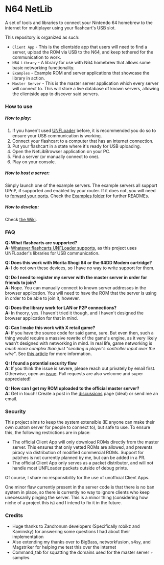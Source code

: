 # N64 NetLib

A set of tools and libraries to connect your Nintendo 64 homebrew to the internet for multiplayer using your flashcart's USB slot.

This repository is organized as such:
* `Client App` - This is the clientside app that users will need to find a server, upload the ROM via USB to the N64, and keep tethered for the communication to work.
* `N64 Library` - A library for use with N64 homebrew that allows some basic networking functionality.
* `Examples` - Example ROM and server applications that showcase the library in action.
* `Master Server` - This is the master server application which every server will connect to. This will store a live database of known servers, allowing the clientside app to discover said servers.

### How to use

##### How to play:
1. If you haven't used [UNFLoader](https://github.com/buu342/N64-UNFLoader) before, it is recommended you do so to ensure your USB communication is working.
2. Connect your flashcart to a computer that has an internet connection. 
3. Put your flashcart in a state where it's ready for USB uploading. 
4. Open the NetLibBrowser application on your PC.
5. Find a server (or manually connect to one).
6. Play on your console.


##### How to host a server:

Simply launch one of the example servers. The example servers all support UPnP, if supported and enabled by your router. If it does not, you will need to [forward your ports](https://www.noip.com/support/knowledgebase/general-port-forwarding-guide). Check the [Examples folder](https://github.com/buu342/N64-NetLib/tree/main/Examples) for further READMEs.


##### How to develop:

Check [the Wiki](https://github.com/buu342/N64-NetLib/wiki).

### FAQ

**Q: What flashcarts are supported?**</br>
**A:** [Whatever flashcarts UNFLoader supports](https://github.com/buu342/N64-UNFLoader?tab=readme-ov-file#unfloader), as this project uses UNFLoader's libraries for USB communication.

**Q: Does this work with Morita Shogi 64 or the 64DD Modem cartridge?**</br>
**A:** I do not own these devices, so I have no way to write support for them. 

**Q: Do I need to register my server with the master server in order for friends to join?**</br>
**A:** Nope. You can manually connect to known server addresses in the browser application. You will need to have the ROM that the server is using in order to be able to join it, however.

**Q: Does the library work for LAN or P2P connections?**</br>
**A:** In theory, yes. I haven't tried it though, and I haven't designed the browser application for that in mind.

**Q: Can I make this work with X retail game?**</br>
**A:** If you have the source code for said game, sure. But even then, such a thing would require a massive rewrite of the game's engine, as it very likely wasn't designed with networking in mind. In real life, game networking is *much more complex than just "sending a player's controller input over the wire"*. See [this article](https://developer.valvesoftware.com/wiki/Source_Multiplayer_Networking) for more information.

**Q: I found a potential security flaw**</br>
**A:** If you think the issue is severe, please reach out privately by email first. Otherwise, open an [issue](issues). Pull requests are also welcome and super appreciated!

**Q: How can I get my ROM uploaded to the official master server?**</br>
**A:** Get in touch! Create a post in the [discussions](discussions) page (ideal) or send me an email.

### Security

This project aims to keep the system extensible (IE anyone can make their own custom server for people to connect to), but safe to use. To ensure this, the following restrictions are in place:
* The official Client App will only download ROMs directly from the master server. This ensures that only vetted ROMs are allowed, and prevents piracy via distribution of modified commercial ROMs. Support for patches is not currently planned by me, but can be added in a PR.
* The official Client App only serves as a packet distributor, and will not handle most UNFLoader packets outside of debug prints.

Of course, I share no responsibility for the use of unofficial Client Apps. 

One minor flaw currently present in the server code is that there is no ban system in place, so there is currently no way to ignore clients who keep unecessarily pinging the server. This is a minor thing (considering how niche of a project this is) and I intend to fix it in the future.

### Credits

* Huge thanks to Zandronum developers (Specifically robikz and Kaminsky) for answering some questions I had about their implementation
* Also extending my thanks over to BigBass, networkfusion, s4sy, and Magstriker for helping me test this over the internet
* Command_tab for squatting the domains used for the master server + samples
